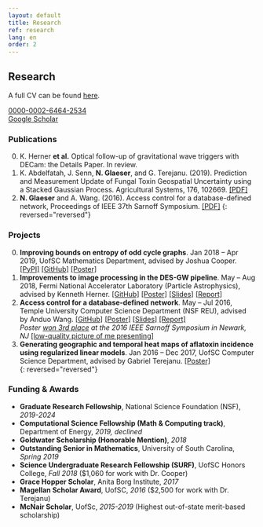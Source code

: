 ```yaml
---
layout: default
title: Research
ref: research
lang: en
order: 2
---
```


## Research 

A full CV can be found [here](files/Glaeser_CV_STEM5.pdf).

<i class="ai ai-orcid"></i> [0000-0002-6464-2534](https://orcid.org/0000-0002-6464-2534)  
<i class="ai ai-google-scholar"></i> [Google Scholar](https://scholar.google.com/citations?user=NsdpCcgAAAAJ&hl=en&oi=ao)
<!--i class="fa fa-twitter fa-lg"></i-->

### Publications

0. K. Herner **et al.** Optical follow-up of gravitational wave triggers with DECam: the Details Paper. In review.
0. K. Abdelfatah, J. Senn, **N. Glaeser**, and G. Terejanu. (2019). Prediction and Measurement Update of Fungal Toxin Geospatial Uncertainty using a Stacked Gaussian Process. Agricultural Systems, 176, 102669. [\[PDF\]](https://doi.org/10.1016%2Fj.agsy.2019.102662)
0. **N. Glaeser** and A. Wang. (2016). Access control for a database-defined network, Proceedings of IEEE 37th Sarnoff Symposium. [\[PDF\]](http://dx.doi.org/10.1109/SARNOF.2016.7846728)
{: reversed="reversed"}

### Projects

0. **Improving bounds on entropy of odd cycle graphs**. Jan 2018 – Apr 2019, UofSC Mathematics Department, advised by Joshua Cooper.
[\[PyPI\]](https://pypi.org/project/graph-cyclone/)
[\[GitHub\]](https://github.com/nglaeser/graph_cyclone)
[\[Poster\]](files/graphentropy/DiscoverUSC-Glaeser,Noemi.pdf)  
0. **Improvements to image processing in the DES-GW pipeline**. May – Aug 2018, Fermi National Accelerator Laboratory (Particle Astrophysics), advised by Kenneth Herner.
[\[GitHub\]](https://github.com/SSantosLab/gw_workflow)
[\[Poster\]](files/fermilab/Glaeser_poster.pdf)
[\[Slides\]](files/fermilab/Glaeser_slides.pdf)
[\[Report\]](files/fermilab/Glaeser_SIST-final.pdf)  
0. **Access control for a database-defined network**. May – Jul 2016, Temple University Computer Science Department (NSF REU), advised by Anduo Wang.
[\[GitHub\]](https://github.com/ravel-net/REU-access-control)
[\[Poster\]](files/TempleREU/NGlaeser-poster-Sarnoff.pdf)
[\[Slides\]](files/TempleREU/Glaeser_midterm_slides.pdf)
[\[Report\]](files/TempleREU/Glaeser_final.pdf)  
   *Poster [won 3rd place](files/TempleREU/thirdplace.jpg) at the 2016 IEEE Sarnoff Symposium in Newark, NJ* [\[low-quality picture of me presenting\]](files/TempleREU/presentingSarnoff.jpg)  
0. **Generating geographic and temporal heat maps of aflatoxin incidence using regularized linear models**. Jan 2016 – Dec 2017, UofSC Computer Science Department, advised by Gabriel Terejanu.
[\[Poster\]](files/aflatoxin/NGlaeser-poster.pdf)  
{: reversed="reversed"}

### Funding & Awards

- **Graduate Research Fellowship**, National Science Foundation (NSF), *2019-2024*  
- **Computational Science Fellowship (Math & Computing track)**, Department of Energy, *2019, declined*  
- **Goldwater Scholarship (Honorable Mention)**, *2018*  
- **Outstanding Senior in Mathematics**, University of South Carolina, *Spring 2019*  
- **Science Undergraduate Research Fellowship (SURF)**, UofSC Honors College, *Fall 2018* ($1,060 for work with Dr. Cooper)  
- **Grace Hopper Scholar**, Anita Borg Institute, *2017*  
- **Magellan Scholar Award**, UofSC, *2016* ($2,500 for work with Dr. Terejanu)  
- **McNair Scholar**, UofSc, *2015-2019* (Highest out-of-state merit-based scholarship)  
